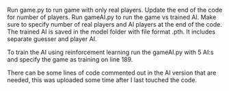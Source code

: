 Run game.py to run game with only real players. Update the end of the code for number of players.
Run gameAI.py to run the game vs trained AI. Make sure to specify number of real players and AI players at the end of the code. 
The trained AI is saved in the model folder with file format .pth. It includes separate guesser and player AI.

To train the AI using reinforcement learning run the gameAI.py with 5 AI:s and specify the game as training on line 189.

There can be some lines of code commented out in the AI version that are needed, this was uploaded some time after I last touched the code.
